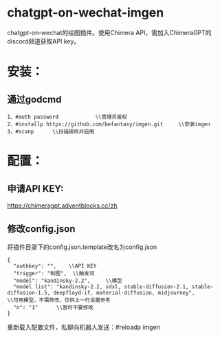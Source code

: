 # chatgpt-on-wechat-imgen

chatgpt-on-wechat的绘图插件。使用Chimera API，需加入ChimeraGPT的discord频道获取API key。

# 安装：
## 通过godcmd
	1、#auth password			\\管理员鉴权
	2、#installp https://github.com/befantasy/imgen.git     \\安装imgen
	3、#scanp      \\扫描插件并启用
  
#	配置：
## 申请API KEY:
https://chimeragpt.adventblocks.cc/zh

## 修改config.json
将插件目录下的config.json.template改名为config.json
```
{
  "authkey": "",	\\API KEY
  "trigger": "制图", 	\\触发词
  "model": "kandinsky-2.2", 	\\模型
  "model list": "kandinsky-2.2, sdxl, stable-diffusion-2.1, stable-diffusion-1.5, deepfloyd-if, material-diffusion, midjourney",		\\可用模型，不需修改，仅供上一行设置参考
  "n": "1"		\\暂时不要修改
}

```

重新载入配置文件，私聊向机器人发送：#reloadp imgen
